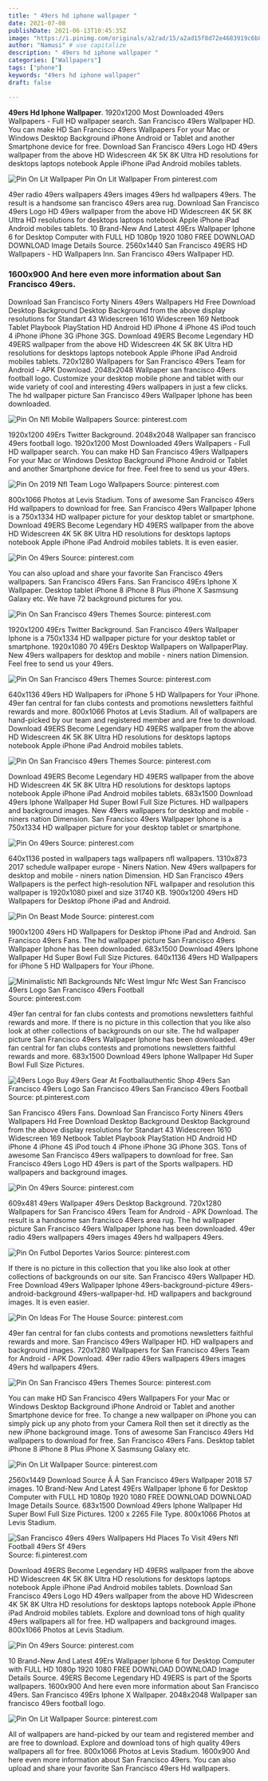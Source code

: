 ```yaml
---
title: " 49ers hd iphone wallpaper "
date: 2021-07-08
publishDate: 2021-06-13T10:45:35Z
image: "https://i.pinimg.com/originals/a2/ad/15/a2ad15f8d72e4683919c6b8cdb239f21.jpg"
author: "Namusi" # use capitalize
description: " 49ers hd iphone wallpaper "
categories: ["Wallpapers"]
tags: ["phone"]
keywords: "49ers hd iphone wallpaper"
draft: false

---
```



**49ers Hd Iphone Wallpaper**. 1920x1200 Most Downloaded 49ers Wallpapers - Full HD wallpaper search. San Francisco 49ers Wallpaper HD. You can make HD San Francisco 49ers Wallpapers For your Mac or Windows Desktop Background iPhone Android or Tablet and another Smartphone device for free. Download San Francisco 49ers Logo HD 49ers wallpaper from the above HD Widescreen 4K 5K 8K Ultra HD resolutions for desktops laptops notebook Apple iPhone iPad Android mobiles tablets.

![Pin On Lit Wallpaper](https://i.pinimg.com/originals/a2/ad/15/a2ad15f8d72e4683919c6b8cdb239f21.jpg "Pin On Lit Wallpaper")
Pin On Lit Wallpaper From pinterest.com


49er radio 49ers wallpapers 49ers images 49ers hd wallpapers 49ers. The result is a handsome san francisco 49ers area rug. Download San Francisco 49ers Logo HD 49ers wallpaper from the above HD Widescreen 4K 5K 8K Ultra HD resolutions for desktops laptops notebook Apple iPhone iPad Android mobiles tablets. 10 Brand-New And Latest 49Ers Wallpaper Iphone 6 for Desktop Computer with FULL HD 1080p 1920 1080 FREE DOWNLOAD DOWNLOAD Image Details Source. 2560x1440 San Francisco 49ERS HD Wallpapers - HD Wallpapers Inn. San Francisco 49ers Wallpaper HD.

### 1600x900 And here even more information about San Francisco 49ers.

Download San Francisco Forty Niners 49ers Wallpapers Hd Free Download Desktop Background Desktop Background from the above display resolutions for Standart 43 Widescreen 1610 Widescreen 169 Netbook Tablet Playbook PlayStation HD Android HD iPhone 4 iPhone 4S iPod touch 4 iPhone iPhone 3G iPhone 3GS. Download 49ERS Become Legendary HD 49ERS wallpaper from the above HD Widescreen 4K 5K 8K Ultra HD resolutions for desktops laptops notebook Apple iPhone iPad Android mobiles tablets. 720x1280 Wallpapers for San Francisco 49ers Team for Android - APK Download. 2048x2048 Wallpaper san francisco 49ers football logo. Customize your desktop mobile phone and tablet with our wide variety of cool and interesting 49ers wallpapers in just a few clicks. The hd wallpaper picture San Francisco 49ers Wallpaper Iphone has been downloaded.


![Pin On Nfl Mobile Wallpapers](https://i.pinimg.com/originals/b9/88/32/b98832573ac2c0fecdef4a5c103ccdeb.png "Pin On Nfl Mobile Wallpapers")
Source: pinterest.com

1920x1200 49Ers Twitter Background. 2048x2048 Wallpaper san francisco 49ers football logo. 1920x1200 Most Downloaded 49ers Wallpapers - Full HD wallpaper search. You can make HD San Francisco 49ers Wallpapers For your Mac or Windows Desktop Background iPhone Android or Tablet and another Smartphone device for free. Feel free to send us your 49ers.

![Pin On 2019 Nfl Team Logo Wallpapers](https://i.pinimg.com/originals/d0/71/c3/d071c31f9156eef2bcb59c35be811310.png "Pin On 2019 Nfl Team Logo Wallpapers")
Source: pinterest.com

800x1066 Photos at Levis Stadium. Tons of awesome San Francisco 49ers Hd wallpapers to download for free. San Francisco 49ers Wallpaper Iphone is a 750x1334 HD wallpaper picture for your desktop tablet or smartphone. Download 49ERS Become Legendary HD 49ERS wallpaper from the above HD Widescreen 4K 5K 8K Ultra HD resolutions for desktops laptops notebook Apple iPhone iPad Android mobiles tablets. It is even easier.

![Pin On 49ers](https://i.pinimg.com/originals/5f/87/49/5f87499538e672fa3a0d2517752d0374.jpg "Pin On 49ers")
Source: pinterest.com

You can also upload and share your favorite San Francisco 49ers wallpapers. San Francisco 49ers Fans. San Francisco 49Ers Iphone X Wallpaper. Desktop tablet iPhone 8 iPhone 8 Plus iPhone X Sasmsung Galaxy etc. We have 72 background pictures for you.

![Pin On San Francisco 49ers Themes](https://i.pinimg.com/originals/7f/58/2e/7f582ecf0f24ebf93c319c486bfd6480.jpg "Pin On San Francisco 49ers Themes")
Source: pinterest.com

1920x1200 49Ers Twitter Background. San Francisco 49ers Wallpaper Iphone is a 750x1334 HD wallpaper picture for your desktop tablet or smartphone. 1920x1080 70 49Ers Desktop Wallpapers on WallpaperPlay. New 49ers wallpapers for desktop and mobile - niners nation Dimension. Feel free to send us your 49ers.

![Pin On San Francisco 49ers Themes](https://i.pinimg.com/originals/d2/99/92/d29992f8960b0124940aa75a52a4f8ea.jpg "Pin On San Francisco 49ers Themes")
Source: pinterest.com

640x1136 49ers HD Wallpapers for iPhone 5 HD Wallpapers for Your iPhone. 49er fan central for fan clubs contests and promotions newsletters faithful rewards and more. 800x1066 Photos at Levis Stadium. All of wallpapers are hand-picked by our team and registered member and are free to download. Download 49ERS Become Legendary HD 49ERS wallpaper from the above HD Widescreen 4K 5K 8K Ultra HD resolutions for desktops laptops notebook Apple iPhone iPad Android mobiles tablets.

![Pin On San Francisco 49ers Themes](https://i.pinimg.com/originals/8c/14/6e/8c146e58f78b549bcfb9262158639e58.jpg "Pin On San Francisco 49ers Themes")
Source: pinterest.com

Download 49ERS Become Legendary HD 49ERS wallpaper from the above HD Widescreen 4K 5K 8K Ultra HD resolutions for desktops laptops notebook Apple iPhone iPad Android mobiles tablets. 683x1500 Download 49ers Iphone Wallpaper Hd Super Bowl Full Size Pictures. HD wallpapers and background images. New 49ers wallpapers for desktop and mobile - niners nation Dimension. San Francisco 49ers Wallpaper Iphone is a 750x1334 HD wallpaper picture for your desktop tablet or smartphone.

![Pin On 49ers](https://i.pinimg.com/originals/75/ee/ba/75eeba3eee4594f09175aef535075cfc.jpg "Pin On 49ers")
Source: pinterest.com

640x1136 posted in wallpapers tags wallpapers nfl wallpapers. 1310x873 2017 schedule wallpaper europe - Niners Nation. New 49ers wallpapers for desktop and mobile - niners nation Dimension. HD San Francisco 49ers Wallpapers is the perfect high-resolution NFL wallpaper and resolution this wallpaper is 1920x1080 pixel and size 31740 KB. 1900x1200 49ers HD Wallpapers for Desktop iPhone iPad and Android.

![Pin On Beast Mode](https://i.pinimg.com/originals/20/9a/f1/209af12ea1da1944a6a72e2d6632c782.jpg "Pin On Beast Mode")
Source: pinterest.com

1900x1200 49ers HD Wallpapers for Desktop iPhone iPad and Android. San Francisco 49ers Fans. The hd wallpaper picture San Francisco 49ers Wallpaper Iphone has been downloaded. 683x1500 Download 49ers Iphone Wallpaper Hd Super Bowl Full Size Pictures. 640x1136 49ers HD Wallpapers for iPhone 5 HD Wallpapers for Your iPhone.

![Minimalistic Nfl Backgrounds Nfc West Imgur Nfc West San Francisco 49ers Logo San Francisco 49ers Football](https://i.pinimg.com/736x/bc/79/4b/bc794b2cf99ec8dcdf4516291eecee98.jpg "Minimalistic Nfl Backgrounds Nfc West Imgur Nfc West San Francisco 49ers Logo San Francisco 49ers Football")
Source: pinterest.com

49er fan central for fan clubs contests and promotions newsletters faithful rewards and more. If there is no picture in this collection that you like also look at other collections of backgrounds on our site. The hd wallpaper picture San Francisco 49ers Wallpaper Iphone has been downloaded. 49er fan central for fan clubs contests and promotions newsletters faithful rewards and more. 683x1500 Download 49ers Iphone Wallpaper Hd Super Bowl Full Size Pictures.

![49ers Logo Buy 49ers Gear At Footballauthentic Shop 49ers San Francisco 49ers Logo San Francisco 49ers San Francisco 49ers Football](https://i.pinimg.com/originals/a5/8c/a3/a58ca3de29b78c0eb2738aca0bb1786b.jpg "49ers Logo Buy 49ers Gear At Footballauthentic Shop 49ers San Francisco 49ers Logo San Francisco 49ers San Francisco 49ers Football")
Source: pt.pinterest.com

San Francisco 49ers Fans. Download San Francisco Forty Niners 49ers Wallpapers Hd Free Download Desktop Background Desktop Background from the above display resolutions for Standart 43 Widescreen 1610 Widescreen 169 Netbook Tablet Playbook PlayStation HD Android HD iPhone 4 iPhone 4S iPod touch 4 iPhone iPhone 3G iPhone 3GS. Tons of awesome San Francisco 49ers wallpapers to download for free. San Francisco 49ers Logo HD 49ers is part of the Sports wallpapers. HD wallpapers and background images.

![Pin On 49ers](https://i.pinimg.com/originals/0a/40/a7/0a40a75d9d3a1a8c6e8bae3fa9beef9e.png "Pin On 49ers")
Source: pinterest.com

609x481 49ers Wallpaper 49ers Desktop Background. 720x1280 Wallpapers for San Francisco 49ers Team for Android - APK Download. The result is a handsome san francisco 49ers area rug. The hd wallpaper picture San Francisco 49ers Wallpaper Iphone has been downloaded. 49er radio 49ers wallpapers 49ers images 49ers hd wallpapers 49ers.

![Pin On Futbol Deportes Varios](https://i.pinimg.com/originals/0a/e5/15/0ae5154fcc9c02f18be184dc388ddba1.jpg "Pin On Futbol Deportes Varios")
Source: pinterest.com

If there is no picture in this collection that you like also look at other collections of backgrounds on our site. San Francisco 49ers Wallpaper HD. Free Download 49ers Wallpaper Iphone 49ers-background-picture 49ers-android-background 49ers-wallpaper-hd. HD wallpapers and background images. It is even easier.

![Pin On Ideas For The House](https://i.pinimg.com/originals/d7/57/8d/d7578d0e8ac01eb420cacdc72e900a14.jpg "Pin On Ideas For The House")
Source: pinterest.com

49er fan central for fan clubs contests and promotions newsletters faithful rewards and more. San Francisco 49ers Wallpaper HD. HD wallpapers and background images. 720x1280 Wallpapers for San Francisco 49ers Team for Android - APK Download. 49er radio 49ers wallpapers 49ers images 49ers hd wallpapers 49ers.

![Pin On San Francisco 49ers Themes](https://i.pinimg.com/originals/cd/4b/31/cd4b316fa7a60574e174eae964be5123.png "Pin On San Francisco 49ers Themes")
Source: pinterest.com

You can make HD San Francisco 49ers Wallpapers For your Mac or Windows Desktop Background iPhone Android or Tablet and another Smartphone device for free. To change a new wallpaper on iPhone you can simply pick up any photo from your Camera Roll then set it directly as the new iPhone background image. Tons of awesome San Francisco 49ers Hd wallpapers to download for free. San Francisco 49ers Fans. Desktop tablet iPhone 8 iPhone 8 Plus iPhone X Sasmsung Galaxy etc.

![Pin On Lit Wallpaper](https://i.pinimg.com/originals/8e/66/a2/8e66a2a8c723906ffd51089ffc8ece92.jpg "Pin On Lit Wallpaper")
Source: pinterest.com

2560x1449 Download Source Ã Â San Francisco 49ers Wallpaper 2018 57 images. 10 Brand-New And Latest 49Ers Wallpaper Iphone 6 for Desktop Computer with FULL HD 1080p 1920 1080 FREE DOWNLOAD DOWNLOAD Image Details Source. 683x1500 Download 49ers Iphone Wallpaper Hd Super Bowl Full Size Pictures. 1200 x 2265 File Type. 800x1066 Photos at Levis Stadium.

![San Francisco 49ers 49ers Wallpapers Hd Places To Visit 49ers Nfl Football 49ers Sf 49ers](https://i.pinimg.com/originals/1a/11/73/1a1173dbdb84828d80872551a0a99fb8.jpg "San Francisco 49ers 49ers Wallpapers Hd Places To Visit 49ers Nfl Football 49ers Sf 49ers")
Source: fi.pinterest.com

Download 49ERS Become Legendary HD 49ERS wallpaper from the above HD Widescreen 4K 5K 8K Ultra HD resolutions for desktops laptops notebook Apple iPhone iPad Android mobiles tablets. Download San Francisco 49ers Logo HD 49ers wallpaper from the above HD Widescreen 4K 5K 8K Ultra HD resolutions for desktops laptops notebook Apple iPhone iPad Android mobiles tablets. Explore and download tons of high quality 49ers wallpapers all for free. HD wallpapers and background images. 800x1066 Photos at Levis Stadium.

![Pin On 49ers](https://i.pinimg.com/originals/7e/cd/37/7ecd3716d15dcbfbd6e9cffe75a96c69.jpg "Pin On 49ers")
Source: pinterest.com

10 Brand-New And Latest 49Ers Wallpaper Iphone 6 for Desktop Computer with FULL HD 1080p 1920 1080 FREE DOWNLOAD DOWNLOAD Image Details Source. 49ERS Become Legendary HD 49ERS is part of the Sports wallpapers. 1600x900 And here even more information about San Francisco 49ers. San Francisco 49Ers Iphone X Wallpaper. 2048x2048 Wallpaper san francisco 49ers football logo.

![Pin On Lit Wallpaper](https://i.pinimg.com/originals/a2/ad/15/a2ad15f8d72e4683919c6b8cdb239f21.jpg "Pin On Lit Wallpaper")
Source: pinterest.com

All of wallpapers are hand-picked by our team and registered member and are free to download. Explore and download tons of high quality 49ers wallpapers all for free. 800x1066 Photos at Levis Stadium. 1600x900 And here even more information about San Francisco 49ers. You can also upload and share your favorite San Francisco 49ers Hd wallpapers.

